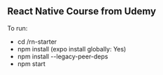 ## React Native Course from Udemy

To run:
- cd /rn-starter 
- npm install (expo install globally: Yes) 
- npm install --legacy-peer-deps 
- npm start